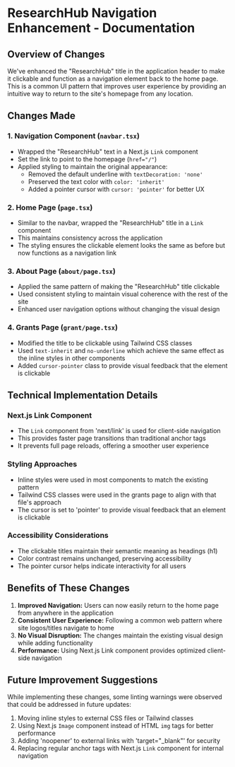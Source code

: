 # ResearchHub Navigation Enhancement - Documentation

## Overview of Changes

We've enhanced the "ResearchHub" title in the application header to make it clickable and function as a navigation element back to the home page. This is a common UI pattern that improves user experience by providing an intuitive way to return to the site's homepage from any location.

## Changes Made

### 1. Navigation Component (`navbar.tsx`)
- Wrapped the "ResearchHub" text in a Next.js `Link` component
- Set the link to point to the homepage (`href="/"`)
- Applied styling to maintain the original appearance:
  - Removed the default underline with `textDecoration: 'none'`
  - Preserved the text color with `color: 'inherit'`
  - Added a pointer cursor with `cursor: 'pointer'` for better UX

### 2. Home Page (`page.tsx`)
- Similar to the navbar, wrapped the "ResearchHub" title in a `Link` component
- This maintains consistency across the application
- The styling ensures the clickable element looks the same as before but now functions as a navigation link

### 3. About Page (`about/page.tsx`)
- Applied the same pattern of making the "ResearchHub" title clickable
- Used consistent styling to maintain visual coherence with the rest of the site
- Enhanced user navigation options without changing the visual design

### 4. Grants Page (`grant/page.tsx`)
- Modified the title to be clickable using Tailwind CSS classes
- Used `text-inherit` and `no-underline` which achieve the same effect as the inline styles in other components
- Added `cursor-pointer` class to provide visual feedback that the element is clickable

## Technical Implementation Details

### Next.js Link Component
- The `Link` component from 'next/link' is used for client-side navigation
- This provides faster page transitions than traditional anchor tags
- It prevents full page reloads, offering a smoother user experience

### Styling Approaches
- Inline styles were used in most components to match the existing pattern
- Tailwind CSS classes were used in the grants page to align with that file's approach
- The cursor is set to 'pointer' to provide visual feedback that an element is clickable

### Accessibility Considerations
- The clickable titles maintain their semantic meaning as headings (h1)
- Color contrast remains unchanged, preserving accessibility
- The pointer cursor helps indicate interactivity for all users

## Benefits of These Changes

1. **Improved Navigation:** Users can now easily return to the home page from anywhere in the application
2. **Consistent User Experience:** Following a common web pattern where site logos/titles navigate to home
3. **No Visual Disruption:** The changes maintain the existing visual design while adding functionality
4. **Performance:** Using Next.js Link component provides optimized client-side navigation

## Future Improvement Suggestions

While implementing these changes, some linting warnings were observed that could be addressed in future updates:

1. Moving inline styles to external CSS files or Tailwind classes
2. Using Next.js `Image` component instead of HTML `img` tags for better performance
3. Adding 'noopener' to external links with 'target="_blank"' for security
4. Replacing regular anchor tags with Next.js `Link` component for internal navigation
